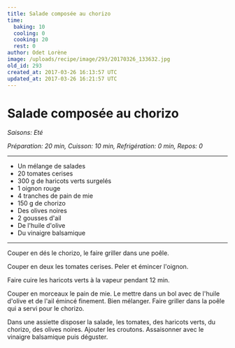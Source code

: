 ```yaml
---
title: Salade composée au chorizo
time:
  baking: 10
  cooling: 0
  cooking: 20
  rest: 0
author: Odet Lorène
image: /uploads/recipe/image/293/20170326_133632.jpg
old_id: 293
created_at: 2017-03-26 16:13:57 UTC
updated_at: 2017-03-26 16:21:57 UTC
---
```


# Salade composée au chorizo



*Saisons: Eté*

*Préparation: 20 min, Cuisson: 10 min, Refrigération: 0 min, Repos: 0*

---

- Un mélange de salades
- 20 tomates cerises
- 300 g de haricots verts surgelés
- 1 oignon rouge
- 4 tranches de pain de mie
- 150 g de chorizo
- Des olives noires
- 2 gousses d'ail
- De l'huile d'olive
- Du vinaigre balsamique

---

Couper en dés le chorizo, le faire griller dans une poêle.

Couper en deux les tomates cerises. Peler et émincer l'oignon.

Faire cuire les haricots verts à la vapeur pendant 12 min.

Couper en morceaux le pain de mie. Le mettre dans un bol avec de l'huile d'olive et de l'ail émincé finement. Bien mélanger. Faire griller dans la poêle qui a servi pour le chorizo.

Dans une assiette disposer la salade, les tomates, des haricots verts, du chorizo, des olives noires. Ajouter les croutons. Assaisonner avec le vinaigre balsamique puis déguster.
